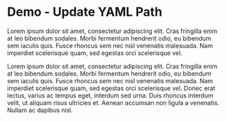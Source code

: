 # Demo - Update YAML Path

Lorem ipsum dolor sit amet, consectetur adipiscing elit. Cras fringilla enim at leo bibendum sodales. Morbi fermentum hendrerit odio, eu bibendum sem iaculis quis. Fusce rhoncus sem nec nisl venenatis malesuada. Nam imperdiet scelerisque quam, sed egestas orci scelerisque vel.

Lorem ipsum dolor sit amet, consectetur adipiscing elit. Cras fringilla enim at leo bibendum sodales. Morbi fermentum hendrerit odio, eu bibendum sem iaculis quis. Fusce rhoncus sem nec nisl venenatis malesuada. Nam imperdiet scelerisque quam, sed egestas orci scelerisque vel. Donec erat lectus, varius ac tempus eget, interdum sed urna. Duis rhoncus interdum velit, ut aliquam risus ultricies et. Aenean accumsan non ligula a venenatis. Nullam ac dapibus nisl.
